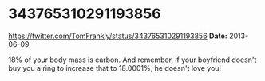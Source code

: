 # 343765310291193856
https://twitter.com/TomFrankly/status/343765310291193856
**Date:** 2013-06-09

18% of your body mass is carbon. And remember, if your boyfriend doesn't buy you a ring to increase that to 18.0001%, he doesn't love you!
